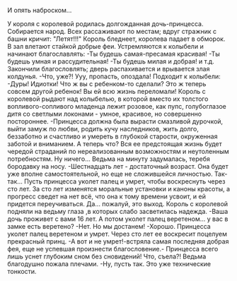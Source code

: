   И опять наброском...

У короля с королевой родилась долгожданная дочь-принцесса.
Собирается народ. Всех рассаживают по местам; вдруг стражник с башни кричит: "Летят!!!"
Король бледнеет, королева падает в обморок. В зал влетают стайкой добрые феи. Устремляются к колыбели и начинают благославлять:
-Ты будешь самая-пресамая красивая!
-Ты будешь умная и рассудительная!
-Ты будешь милая и добрая!
и т.д.
Закончили благословлять; дверь распахивается и врывается злая колдунья.
-Что, уже?! Ууу, пропасть, опоздала!
Подходит к колыбели:
-Дуры! Идиотки! Что ж вы с ребенком-то сделали? Это ж теперь совсем другой ребенок! Вы ей всю жизнь переломали!
Король с королевой рыдают над колыбелью, в которой вместо их толстого вопливого-сопливого младенца лежит розовое, как пупс, голубоглазое дитя со светлыми локонами - умное, красивое, но совершенно постороннее.
-Принцесса должна была вырасти смазливой дурочкой, выйти замуж по любви, родить кучу наследников, жить долго, беззаботно и счастливо и умереть в глубокой старости, окруженная заботой и вниманием. А теперь что? Вся ее предстоящая жизнь будет чередой страданий по нереализованным возможностям и неутоленным потребностям. Ну ничего...
Ведьма на минуту задумалась, теребя бородавку на носу.
-Шестнадцать лет - достаточный возраст. Она будет уже вполне самостоятельной, но еще не сложившейся личностью. Так-так... Пусть принцесса уколет палец и умрет, чтобы воскреснуть через сто лет. За сто лет изменятся моральные установки и каноны красоты, а прогресс сведет на нет всё, что она к тому времени усвоит, и ей придется переучиваться. Да... пожалуй, это выход.
Король с королевой подняли на ведьму глаза ,в которых слабо засветилась надежда.
-Ваша дочь проживет с вами 16 лет. А потом уколет палец веретеном... у вас в замке есть веретено?
-Нет. Но мы достанем!
-Хорошо. Принцесса уколет палец веретеном и умрет. Через сто лет ее воскресит поцелуем прекрасный принц.
-А вот и не умрет!-встряла самая последняя добрая фея, еще не успевшая произнести благословение.- Принцесса всего лишь уснет глубоким сном без сновидений! Что, съела?!
Ведьма благодушно пожала плечами.
-Ну, пусть так. Это уже технические тонкости.    